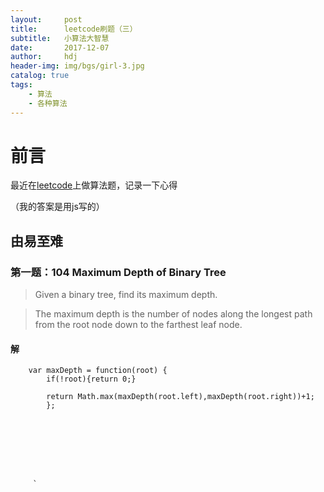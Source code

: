 ```yaml
---
layout:     post
title:      leetcode刷题（三）
subtitle:   小算法大智慧 
date:       2017-12-07
author:     hdj
header-img: img/bgs/girl-3.jpg
catalog: true
tags:
    - 算法
    - 各种算法
---
```




# 前言

 最近在[leetcode](https://leetcode.com/)上做算法题，记录一下心得

  （我的答案是用js写的）
##  由易至难

### 第一题：104 Maximum Depth of Binary Tree

    
>  Given a binary tree, find its maximum depth.
  
>  The maximum depth is the number of nodes along the longest path from the root node down to the farthest leaf node.
  

#### 解
  
        var maxDepth = function(root) {
            if(!root){return 0;}
            
            return Math.max(maxDepth(root.left),maxDepth(root.right))+1;
            };
    
   
  

  
   

      
         `   
    
    